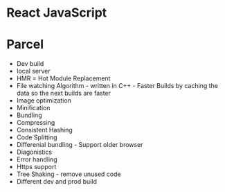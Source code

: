 # React JavaScript

# Parcel

- Dev build
- local server
- HMR = Hot Module Replacement
- File watching Algorithm - written in C++ - Faster Builds by caching the data so the next builds are faster
- Image optimization
- Minification
- Bundling
- Compressing
- Consistent Hashing
- Code Splitting
- Differenial bundling - Support older browser
- Diagonistics
- Error handling
- Https support
- Tree Shaking - remove unused code
- Different dev and prod build
